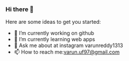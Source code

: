 ### Hi there 👋


Here are some ideas to get you started:

- 🔭 I’m currently working on github
- 🌱 I’m currently learning web apps
- 💬 Ask me about at instagram varunreddy1313
- 📫 How to reach me:varun.uf97@gmail.com



